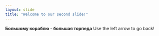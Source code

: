 ```yaml
---
layout: slide
title: "Welcome to our second slide!"
---
```

**Большому кораблю - большая торпеда**
Use the left arrow to go back!
